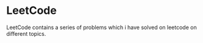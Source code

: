 # LeetCode
LeetCode contains a series of problems which i have solved on leetcode on different topics.
